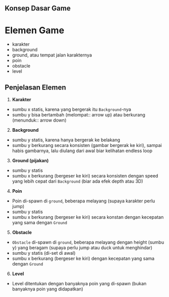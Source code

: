 ## Konsep Dasar Game

# Elemen Game

- karakter
- background
- ground, atau tempat jalan karakternya
- poin
- obstacle
- level
  
## Penjelasan Elemen

1. **Karakter**
- sumbu x statis, karena yang bergerak itu `Background`-nya
- sumbu y bisa bertambah (melompat:: arrow up) atau berkurang (menunduk:: arrow down)
2. **Background**
- sumbu y statis, karena hanya bergerak ke belakang
- sumbu y berkurang secara konsisten (gambar bergerak ke kiri), sampai habis gambarnya, lalu diulang dari awal biar kelihatan endless loop
3. **Ground (pijakan)**
- sumbu y statis
- sumbu x berkurang (bergeser ke kiri) secara konsisten dengan speed yang lebih cepat dari `Background` (biar ada efek depth atau 3D)
4. **Poin**
- Poin di-spawn di `ground`, beberapa melayang (supaya karakter perlu jump)
- sumbu y statis
- sumbu x berkurang (bergeser ke kiri) secara konstan dengan kecepatan yang sama dengan `Ground`
5. **Obstacle**
- `Obstacle` di-spawn di `ground`, beberapa melayang dengan height (sumbu y) yang beragam (supaya perlu jump atau duck untuk menghindar)
- sumbu y statis (di-set di awal)
- sumbu x berkurang (bergeser ke kiri) dengan kecepatan yang sama dengan `Ground`
6. **Level**
- Level ditentukan dengan banyaknya poin yang di-spawn (bukan banyaknya poin yang didapatkan)
